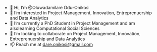 - 👋 Hi, I’m @Oluwadamilare Odu-Onikosi
- 👀 I’m interested in Project Management, Innovation, Entreprenuership and Data Analytics
- 🌱 I’m currently a PhD Student in Project Management and am alsolearning Computational Social Sciences
- 💞️ I’m looking to collaborate on Project Management, Innovation, Entreprenuership and Data Analytics
- 📫 Reach me at dare.onikosi@gmail.com

<!---
Dareonikosi/Dareonikosi is a ✨ special ✨ repository because its `README.md` (this file) appears on your GitHub profile.
You can click the Preview link to take a look at your changes.
--->
